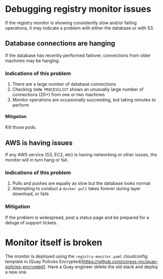# Debugging registry monitor issues

If the registry monitor is showing consistently slow and/or failing operations, it may indicate a problem with either the database or with S3.

## Database connections are hanging

If the database has recently performed failover, connections from older machines may be hanging.

### Indications of this problem

1. There are a large number of database connections
1. Checking `SHOW PROCESSLIST` shows an unusually large number of connections (20+) from one or two machines
1. Monitor operations are occasionally succeeding, but taking minutes to perform

#### Mitigation

Kill those pods.

## AWS is having issues

If any AWS service (S3, EC2, etc) is having networking or other issues, the monitor will in turn hang or fail.

### Indications of this problem

1. Pulls and pushes are equally as slow but the database looks normal
1. Attempting to conduct a `docker pull` takes forever during layer download, or fails

### Mitigation

If the problem is widespread, post a status page and be prepared for a deluge of support tickets.

# Monitor itself is broken

The monitor is deployed using the `registry-monitor.yaml` cloudconfig template in (Quay Policies Encrypted)[https://github.com/coreos-inc/quay-policies-encrypted]. Have a Quay engineer delete the old stack and deploy a new one.
